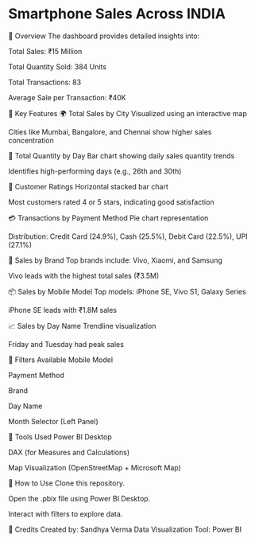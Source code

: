 # Smartphone Sales Across INDIA

🧾 Overview
The dashboard provides detailed insights into:

Total Sales: ₹15 Million

Total Quantity Sold: 384 Units

Total Transactions: 83

Average Sale per Transaction: ₹40K

📌 Key Features
🌍 Total Sales by City
Visualized using an interactive map

Cities like Mumbai, Bangalore, and Chennai show higher sales concentration

📅 Total Quantity by Day
Bar chart showing daily sales quantity trends

Identifies high-performing days (e.g., 26th and 30th)

🧾 Customer Ratings
Horizontal stacked bar chart

Most customers rated 4 or 5 stars, indicating good satisfaction

💳 Transactions by Payment Method
Pie chart representation

Distribution: Credit Card (24.9%), Cash (25.5%), Debit Card (22.5%), UPI (27.1%)

📱 Sales by Brand
Top brands include: Vivo, Xiaomi, and Samsung

Vivo leads with the highest total sales (₹3.5M)

📦 Sales by Mobile Model
Top models: iPhone SE, Vivo S1, Galaxy Series

iPhone SE leads with ₹1.8M sales

📈 Sales by Day Name
Trendline visualization

Friday and Tuesday had peak sales

🔧 Filters Available
Mobile Model

Payment Method

Brand

Day Name

Month Selector (Left Panel)


📌 Tools Used
Power BI Desktop

DAX (for Measures and Calculations)

Map Visualization (OpenStreetMap + Microsoft Map)

🚀 How to Use
Clone this repository.

Open the .pbix file using Power BI Desktop.

Interact with filters to explore data.

📣 Credits
Created by: Sandhya Verma
Data Visualization Tool: Power BI


